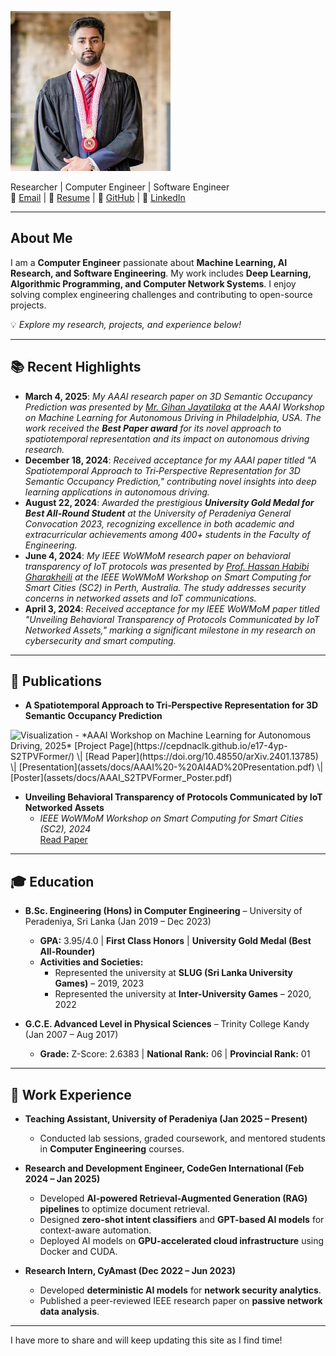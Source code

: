 ![Profile Picture](assets/images/profilepicture.jpeg)

Researcher \| Computer Engineer \| Software Engineer  
📧 [Email](mailto:e17369@eng.pdn.ac.lk) \| 🔗 [Resume](assets/docs/Savindu_CV.pdf) \| 🐙 [GitHub](https://github.com/savinduwannigama) \| 💼 [LinkedIn](https://www.linkedin.com/in/savindu-wannigama-a62141216/)

---

## About Me  
I am a **Computer Engineer** passionate about **Machine Learning, AI Research, and Software Engineering**. My work includes **Deep Learning, Algorithmic Programming, and Computer Network Systems**. I enjoy solving complex engineering challenges and contributing to open-source projects.

💡 *Explore my research, projects, and experience below!*

---

## 📚 Recent Highlights
- **March 4, 2025**: *My AAAI research paper on 3D Semantic Occupancy Prediction was presented by [Mr. Gihan Jayatilaka](https://www.cs.umd.edu/~gihan/) at the AAAI Workshop on Machine Learning for Autonomous Driving in Philadelphia, USA. The work received the **Best Paper award** for its novel approach to spatiotemporal representation and its impact on autonomous driving research.*
- **December 18, 2024**: *Received acceptance for my AAAI paper titled "A Spatiotemporal Approach to Tri‑Perspective Representation for 3D Semantic Occupancy Prediction," contributing novel insights into deep learning applications in autonomous driving.*
- **August 22, 2024**: *Awarded the prestigious **University Gold Medal for Best All-Round Student** at the University of Peradeniya General Convocation 2023, recognizing excellence in both academic and extracurricular achievements among 400+ students in the Faculty of Engineering.*
- **June 4, 2024**: *My IEEE WoWMoM research paper on behavioral transparency of IoT protocols was presented by [Prof. Hassan Habibi Gharakheili](https://www2.ee.unsw.edu.au/~hhabibi/) at the IEEE WoWMoM Workshop on Smart Computing for Smart Cities (SC2) in Perth, Australia. The study addresses security concerns in networked assets and IoT communications.*
- **April 3, 2024**: *Received acceptance for my IEEE WoWMoM paper titled "Unveiling Behavioral Transparency of Protocols Communicated by IoT Networked Assets," marking a significant milestone in my research on cybersecurity and smart computing.*

---

## 📖 Publications  
- **A Spatiotemporal Approach to Tri‑Perspective Representation for 3D Semantic Occupancy Prediction**  
<img src="assets/images/visualization.gif" alt="Visualization" width="1000">
  - *AAAI Workshop on Machine Learning for Autonomous Driving, 2025*  
  [Project Page](https://cepdnaclk.github.io/e17-4yp-S2TPVFormer/) \| [Read Paper](https://doi.org/10.48550/arXiv.2401.13785) \| [Presentation](assets/docs/AAAI%20-%20AI4AD%20Presentation.pdf) \| [Poster](assets/docs/AAAI_S2TPVFormer_Poster.pdf)  

- **Unveiling Behavioral Transparency of Protocols Communicated by IoT Networked Assets**  
  - *IEEE WoWMoM Workshop on Smart Computing for Smart Cities (SC2), 2024*  
  [Read Paper](https://doi.org/10.48550/arXiv.2404.07408)

---

## 🎓 Education  
- **B.Sc. Engineering (Hons) in Computer Engineering** – University of Peradeniya, Sri Lanka (Jan 2019 – Dec 2023)  
  - **GPA:** 3.95/4.0 \| **First Class Honors** \| **University Gold Medal (Best All-Rounder)**  
  - **Activities and Societies:**  
    - Represented the university at **SLUG (Sri Lanka University Games)** – 2019, 2023  
    - Represented the university at **Inter-University Games** – 2020, 2022  

- **G.C.E. Advanced Level in Physical Sciences** – Trinity College Kandy (Jan 2007 – Aug 2017)  
  - **Grade:** Z-Score: 2.6383 \| **National Rank:** 06 \| **Provincial Rank:** 01  

---

## 💼 Work Experience  
- **Teaching Assistant, University of Peradeniya (Jan 2025 – Present)**  
  - Conducted lab sessions, graded coursework, and mentored students in **Computer Engineering** courses.  

- **Research and Development Engineer, CodeGen International (Feb 2024 – Jan 2025)**  
  - Developed **AI-powered Retrieval-Augmented Generation (RAG) pipelines** to optimize document retrieval.  
  - Designed **zero-shot intent classifiers** and **GPT-based AI models** for context-aware automation.  
  - Deployed AI models on **GPU-accelerated cloud infrastructure** using Docker and CUDA.  

- **Research Intern, CyAmast (Dec 2022 – Jun 2023)**  
  - Developed **deterministic AI models** for **network security analytics**.  
  - Published a peer-reviewed IEEE research paper on **passive network data analysis**.  

---

I have more to share and will keep updating this site as I find time!

